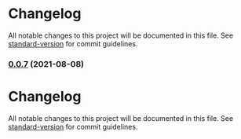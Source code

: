 # Changelog

All notable changes to this project will be documented in this file. See [standard-version](https://github.com/conventional-changelog/standard-version) for commit guidelines.

### [0.0.7](https://github.com/dvreed77/rapid-sketch/compare/v0.0.6...v0.0.7) (2021-08-08)

# Changelog

All notable changes to this project will be documented in this file. See [standard-version](https://github.com/conventional-changelog/standard-version) for commit guidelines.
